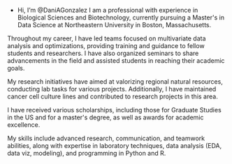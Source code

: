 - Hi, I’m @DaniAGonzalez
I am a professional with experience in Biological Sciences and Biotechnology, currently pursuing a Master's in Data Science at Northeastern University in Boston, Massachusetts.

Throughout my career, I have led teams focused on multivariate data analysis and optimizations, providing training and guidance to fellow students and researchers. I have also organized seminars to share advancements in the field and assisted students in reaching their academic goals.

My research initiatives have aimed at valorizing regional natural resources, conducting lab tasks for various projects. Additionally, I have maintained cancer cell culture lines and contributed to research projects in this area.

I have received various scholarships, including those for Graduate Studies in the US and for a master's degree, as well as awards for academic excellence.

My skills include advanced research, communication, and teamwork abilities, along with expertise in laboratory techniques, data analysis (EDA, data viz, modeling), and programming in Python and R.
<!---
DaniAGonzalez/DaniAGonzalez is a ✨ special ✨ repository because its `README.md` (this file) appears on your GitHub profile.
You can click the Preview link to take a look at your changes.
--->
